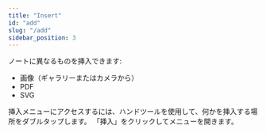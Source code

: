 ```yaml
---
title: "Insert"
id: "add"
slug: "/add"
sidebar_position: 3
---
```


ノートに異なるものを挿入できます:

* 画像（ギャラリーまたはカメラから）
* PDF
* SVG

挿入メニューにアクセスするには、ハンドツールを使用して、何かを挿入する場所をダブルタップします。 「挿入」をクリックしてメニューを開きます。

